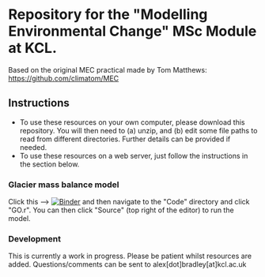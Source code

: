 # Repository for the "Modelling Environmental Change" MSc Module at KCL.
Based on the original MEC practical made by Tom Matthews: https://github.com/climatom/MEC

## Instructions 

* To use these resources on your own computer, please download this repository. You will then need to (a) unzip, and (b) edit some file paths to read from different directories. Further details can be provided if needed. 
* To use these resources on a web server, just follow the instructions in the section below. 

### Glacier mass balance model 

Click this --> [![Binder](https://mybinder.org/badge_logo.svg)](https://mybinder.org/v2/gh/climatom/MEC/main?urlpath=rstudio) and then navigate to the "Code" directory and click "GO.r". You can then click "Source" (top right of the editor) to run the model. 

### Development
This is currently a work in progress. Please be patient whilst resources are added. Questions/comments can be sent to alex[dot]bradley[at]kcl.ac.uk
